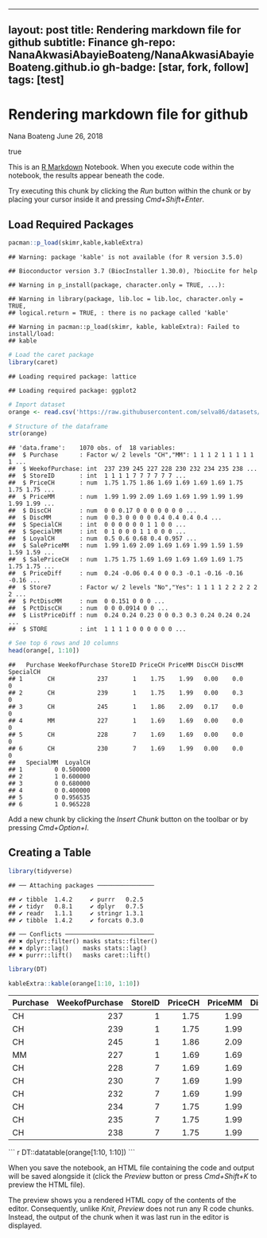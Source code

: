 
---
layout: post
title: Rendering markdown file for github
subtitle: Finance
gh-repo: NanaAkwasiAbayieBoateng/NanaAkwasiAbayieBoateng.github.io
gh-badge: [star, fork, follow]
tags: [test]
---

Rendering markdown file for github
================
Nana Boateng
June 26, 2018

true

This is an [R Markdown](http://rmarkdown.rstudio.com) Notebook. When you execute code within the notebook, the results appear beneath the code.

Try executing this chunk by clicking the *Run* button within the chunk or by placing your cursor inside it and pressing *Cmd+Shift+Enter*.

Load Required Packages
----------------------

``` r
pacman::p_load(skimr,kable,kableExtra)
```

    ## Warning: package 'kable' is not available (for R version 3.5.0)

    ## Bioconductor version 3.7 (BiocInstaller 1.30.0), ?biocLite for help

    ## Warning in p_install(package, character.only = TRUE, ...):

    ## Warning in library(package, lib.loc = lib.loc, character.only = TRUE,
    ## logical.return = TRUE, : there is no package called 'kable'

    ## Warning in pacman::p_load(skimr, kable, kableExtra): Failed to install/load:
    ## kable

``` r
# Load the caret package
library(caret)
```

    ## Loading required package: lattice

    ## Loading required package: ggplot2

``` r
# Import dataset
orange <- read.csv('https://raw.githubusercontent.com/selva86/datasets/master/orange_juice_withmissing.csv')

# Structure of the dataframe
str(orange)
```

    ## 'data.frame':    1070 obs. of  18 variables:
    ##  $ Purchase      : Factor w/ 2 levels "CH","MM": 1 1 1 2 1 1 1 1 1 1 ...
    ##  $ WeekofPurchase: int  237 239 245 227 228 230 232 234 235 238 ...
    ##  $ StoreID       : int  1 1 1 1 7 7 7 7 7 7 ...
    ##  $ PriceCH       : num  1.75 1.75 1.86 1.69 1.69 1.69 1.69 1.75 1.75 1.75 ...
    ##  $ PriceMM       : num  1.99 1.99 2.09 1.69 1.69 1.99 1.99 1.99 1.99 1.99 ...
    ##  $ DiscCH        : num  0 0 0.17 0 0 0 0 0 0 0 ...
    ##  $ DiscMM        : num  0 0.3 0 0 0 0 0.4 0.4 0.4 0.4 ...
    ##  $ SpecialCH     : int  0 0 0 0 0 0 1 1 0 0 ...
    ##  $ SpecialMM     : int  0 1 0 0 0 1 1 0 0 0 ...
    ##  $ LoyalCH       : num  0.5 0.6 0.68 0.4 0.957 ...
    ##  $ SalePriceMM   : num  1.99 1.69 2.09 1.69 1.69 1.99 1.59 1.59 1.59 1.59 ...
    ##  $ SalePriceCH   : num  1.75 1.75 1.69 1.69 1.69 1.69 1.69 1.75 1.75 1.75 ...
    ##  $ PriceDiff     : num  0.24 -0.06 0.4 0 0 0.3 -0.1 -0.16 -0.16 -0.16 ...
    ##  $ Store7        : Factor w/ 2 levels "No","Yes": 1 1 1 1 2 2 2 2 2 2 ...
    ##  $ PctDiscMM     : num  0 0.151 0 0 0 ...
    ##  $ PctDiscCH     : num  0 0 0.0914 0 0 ...
    ##  $ ListPriceDiff : num  0.24 0.24 0.23 0 0 0.3 0.3 0.24 0.24 0.24 ...
    ##  $ STORE         : int  1 1 1 1 0 0 0 0 0 0 ...

``` r
# See top 6 rows and 10 columns
head(orange[, 1:10])
```

    ##   Purchase WeekofPurchase StoreID PriceCH PriceMM DiscCH DiscMM SpecialCH
    ## 1       CH            237       1    1.75    1.99   0.00    0.0         0
    ## 2       CH            239       1    1.75    1.99   0.00    0.3         0
    ## 3       CH            245       1    1.86    2.09   0.17    0.0         0
    ## 4       MM            227       1    1.69    1.69   0.00    0.0         0
    ## 5       CH            228       7    1.69    1.69   0.00    0.0         0
    ## 6       CH            230       7    1.69    1.99   0.00    0.0         0
    ##   SpecialMM  LoyalCH
    ## 1         0 0.500000
    ## 2         1 0.600000
    ## 3         0 0.680000
    ## 4         0 0.400000
    ## 5         0 0.956535
    ## 6         1 0.965228

Add a new chunk by clicking the *Insert Chunk* button on the toolbar or by pressing *Cmd+Option+I*.

Creating a Table
----------------

``` r
library(tidyverse)
```

    ## ── Attaching packages ────────────────

    ## ✔ tibble  1.4.2     ✔ purrr   0.2.5
    ## ✔ tidyr   0.8.1     ✔ dplyr   0.7.5
    ## ✔ readr   1.1.1     ✔ stringr 1.3.1
    ## ✔ tibble  1.4.2     ✔ forcats 0.3.0

    ## ── Conflicts ─────────────────────────
    ## ✖ dplyr::filter() masks stats::filter()
    ## ✖ dplyr::lag()    masks stats::lag()
    ## ✖ purrr::lift()   masks caret::lift()

``` r
library(DT)

kableExtra::kable(orange[1:10, 1:10])
```

<table>
<thead>
<tr>
<th style="text-align:left;">
Purchase
</th>
<th style="text-align:right;">
WeekofPurchase
</th>
<th style="text-align:right;">
StoreID
</th>
<th style="text-align:right;">
PriceCH
</th>
<th style="text-align:right;">
PriceMM
</th>
<th style="text-align:right;">
DiscCH
</th>
<th style="text-align:right;">
DiscMM
</th>
<th style="text-align:right;">
SpecialCH
</th>
<th style="text-align:right;">
SpecialMM
</th>
<th style="text-align:right;">
LoyalCH
</th>
</tr>
</thead>
<tbody>
<tr>
<td style="text-align:left;">
CH
</td>
<td style="text-align:right;">
237
</td>
<td style="text-align:right;">
1
</td>
<td style="text-align:right;">
1.75
</td>
<td style="text-align:right;">
1.99
</td>
<td style="text-align:right;">
0.00
</td>
<td style="text-align:right;">
0.0
</td>
<td style="text-align:right;">
0
</td>
<td style="text-align:right;">
0
</td>
<td style="text-align:right;">
0.500000
</td>
</tr>
<tr>
<td style="text-align:left;">
CH
</td>
<td style="text-align:right;">
239
</td>
<td style="text-align:right;">
1
</td>
<td style="text-align:right;">
1.75
</td>
<td style="text-align:right;">
1.99
</td>
<td style="text-align:right;">
0.00
</td>
<td style="text-align:right;">
0.3
</td>
<td style="text-align:right;">
0
</td>
<td style="text-align:right;">
1
</td>
<td style="text-align:right;">
0.600000
</td>
</tr>
<tr>
<td style="text-align:left;">
CH
</td>
<td style="text-align:right;">
245
</td>
<td style="text-align:right;">
1
</td>
<td style="text-align:right;">
1.86
</td>
<td style="text-align:right;">
2.09
</td>
<td style="text-align:right;">
0.17
</td>
<td style="text-align:right;">
0.0
</td>
<td style="text-align:right;">
0
</td>
<td style="text-align:right;">
0
</td>
<td style="text-align:right;">
0.680000
</td>
</tr>
<tr>
<td style="text-align:left;">
MM
</td>
<td style="text-align:right;">
227
</td>
<td style="text-align:right;">
1
</td>
<td style="text-align:right;">
1.69
</td>
<td style="text-align:right;">
1.69
</td>
<td style="text-align:right;">
0.00
</td>
<td style="text-align:right;">
0.0
</td>
<td style="text-align:right;">
0
</td>
<td style="text-align:right;">
0
</td>
<td style="text-align:right;">
0.400000
</td>
</tr>
<tr>
<td style="text-align:left;">
CH
</td>
<td style="text-align:right;">
228
</td>
<td style="text-align:right;">
7
</td>
<td style="text-align:right;">
1.69
</td>
<td style="text-align:right;">
1.69
</td>
<td style="text-align:right;">
0.00
</td>
<td style="text-align:right;">
0.0
</td>
<td style="text-align:right;">
0
</td>
<td style="text-align:right;">
0
</td>
<td style="text-align:right;">
0.956535
</td>
</tr>
<tr>
<td style="text-align:left;">
CH
</td>
<td style="text-align:right;">
230
</td>
<td style="text-align:right;">
7
</td>
<td style="text-align:right;">
1.69
</td>
<td style="text-align:right;">
1.99
</td>
<td style="text-align:right;">
0.00
</td>
<td style="text-align:right;">
0.0
</td>
<td style="text-align:right;">
0
</td>
<td style="text-align:right;">
1
</td>
<td style="text-align:right;">
0.965228
</td>
</tr>
<tr>
<td style="text-align:left;">
CH
</td>
<td style="text-align:right;">
232
</td>
<td style="text-align:right;">
7
</td>
<td style="text-align:right;">
1.69
</td>
<td style="text-align:right;">
1.99
</td>
<td style="text-align:right;">
0.00
</td>
<td style="text-align:right;">
0.4
</td>
<td style="text-align:right;">
1
</td>
<td style="text-align:right;">
1
</td>
<td style="text-align:right;">
0.972182
</td>
</tr>
<tr>
<td style="text-align:left;">
CH
</td>
<td style="text-align:right;">
234
</td>
<td style="text-align:right;">
7
</td>
<td style="text-align:right;">
1.75
</td>
<td style="text-align:right;">
1.99
</td>
<td style="text-align:right;">
0.00
</td>
<td style="text-align:right;">
0.4
</td>
<td style="text-align:right;">
1
</td>
<td style="text-align:right;">
0
</td>
<td style="text-align:right;">
0.977746
</td>
</tr>
<tr>
<td style="text-align:left;">
CH
</td>
<td style="text-align:right;">
235
</td>
<td style="text-align:right;">
7
</td>
<td style="text-align:right;">
1.75
</td>
<td style="text-align:right;">
1.99
</td>
<td style="text-align:right;">
0.00
</td>
<td style="text-align:right;">
0.4
</td>
<td style="text-align:right;">
0
</td>
<td style="text-align:right;">
0
</td>
<td style="text-align:right;">
0.982197
</td>
</tr>
<tr>
<td style="text-align:left;">
CH
</td>
<td style="text-align:right;">
238
</td>
<td style="text-align:right;">
7
</td>
<td style="text-align:right;">
1.75
</td>
<td style="text-align:right;">
1.99
</td>
<td style="text-align:right;">
0.00
</td>
<td style="text-align:right;">
0.4
</td>
<td style="text-align:right;">
0
</td>
<td style="text-align:right;">
0
</td>
<td style="text-align:right;">
0.985757
</td>
</tr>
</tbody>
</table>
``` r
DT::datatable(orange[1:10, 1:10])
```

<!--html_preserve-->

<script type="application/json" data-for="htmlwidget-0e3f88bc6071ea8fc591">{"x":{"filter":"none","data":[["1","2","3","4","5","6","7","8","9","10"],["CH","CH","CH","MM","CH","CH","CH","CH","CH","CH"],[237,239,245,227,228,230,232,234,235,238],[1,1,1,1,7,7,7,7,7,7],[1.75,1.75,1.86,1.69,1.69,1.69,1.69,1.75,1.75,1.75],[1.99,1.99,2.09,1.69,1.69,1.99,1.99,1.99,1.99,1.99],[0,0,0.17,0,0,0,0,0,0,0],[0,0.3,0,0,0,0,0.4,0.4,0.4,0.4],[0,0,0,0,0,0,1,1,0,0],[0,1,0,0,0,1,1,0,0,0],[0.5,0.6,0.68,0.4,0.956535,0.965228,0.972182,0.977746,0.982197,0.985757]],"container":"<table class=\"display\">\n  <thead>\n    <tr>\n      <th> <\/th>\n      <th>Purchase<\/th>\n      <th>WeekofPurchase<\/th>\n      <th>StoreID<\/th>\n      <th>PriceCH<\/th>\n      <th>PriceMM<\/th>\n      <th>DiscCH<\/th>\n      <th>DiscMM<\/th>\n      <th>SpecialCH<\/th>\n      <th>SpecialMM<\/th>\n      <th>LoyalCH<\/th>\n    <\/tr>\n  <\/thead>\n<\/table>","options":{"columnDefs":[{"className":"dt-right","targets":[2,3,4,5,6,7,8,9,10]},{"orderable":false,"targets":0}],"order":[],"autoWidth":false,"orderClasses":false}},"evals":[],"jsHooks":[]}</script>
<!--/html_preserve-->
When you save the notebook, an HTML file containing the code and output will be saved alongside it (click the *Preview* button or press *Cmd+Shift+K* to preview the HTML file).

The preview shows you a rendered HTML copy of the contents of the editor. Consequently, unlike *Knit*, *Preview* does not run any R code chunks. Instead, the output of the chunk when it was last run in the editor is displayed.
